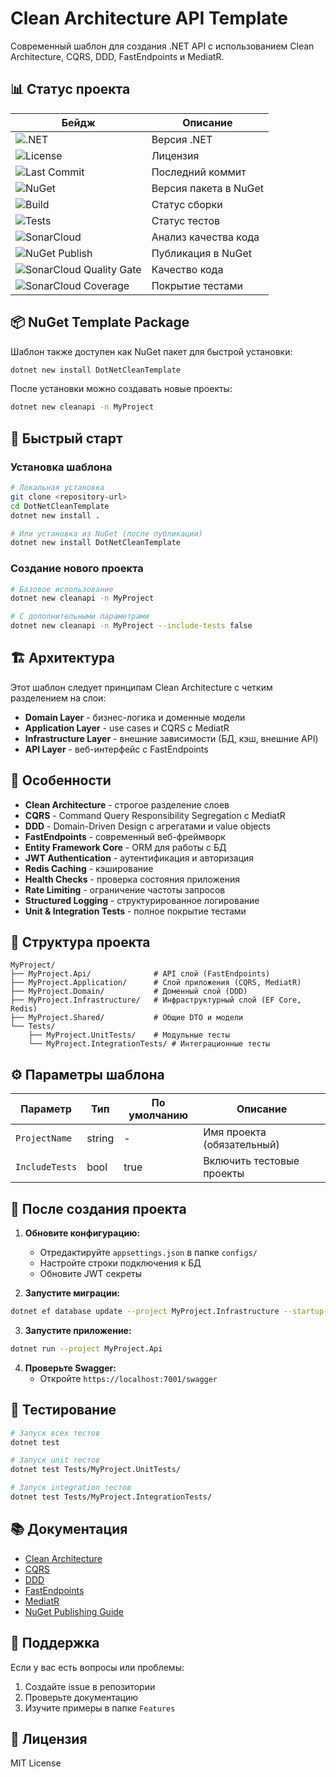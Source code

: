 # Clean Architecture API Template

Современный шаблон для создания .NET API с использованием Clean Architecture, CQRS, DDD, FastEndpoints и MediatR.

## 📊 Статус проекта

| Бейдж | Описание |
|-------|----------|
| ![.NET](https://img.shields.io/badge/.NET-9.0-blue) | Версия .NET |
| ![License](https://img.shields.io/github/license/mrleo1nid/DotNetCleanTemplate) | Лицензия |
| ![Last Commit](https://img.shields.io/github/last-commit/mrleo1nid/DotNetCleanTemplate) | Последний коммит |
| ![NuGet](https://img.shields.io/nuget/v/DotNetCleanTemplate) | Версия пакета в NuGet |
| ![Build](https://img.shields.io/github/actions/workflow/status/mrleo1nid/DotNetCleanTemplate/build.yml) | Статус сборки |
| ![Tests](https://img.shields.io/github/actions/workflow/status/mrleo1nid/DotNetCleanTemplate/tests.yml) | Статус тестов |
| ![SonarCloud](https://img.shields.io/github/actions/workflow/status/mrleo1nid/DotNetCleanTemplate/sonarcloud.yml) | Анализ качества кода |
| ![NuGet Publish](https://img.shields.io/github/actions/workflow/status/mrleo1nid/DotNetCleanTemplate/nuget-publish.yml) | Публикация в NuGet |
| ![SonarCloud Quality Gate](https://sonarcloud.io/api/project_badges/quality_gate?project=mrleo1nid_DotNetCleanTemplate) | Качество кода |
| ![SonarCloud Coverage](https://sonarcloud.io/api/project_badges/measure?project=mrleo1nid_DotNetCleanTemplate&metric=coverage) | Покрытие тестами |

## 📦 NuGet Template Package

Шаблон также доступен как NuGet пакет для быстрой установки:

```bash
dotnet new install DotNetCleanTemplate
```

После установки можно создавать новые проекты:

```bash
dotnet new cleanapi -n MyProject
```

## 🚀 Быстрый старт

### Установка шаблона

```bash
# Локальная установка
git clone <repository-url>
cd DotNetCleanTemplate
dotnet new install .

# Или установка из NuGet (после публикации)
dotnet new install DotNetCleanTemplate
```

### Создание нового проекта

```bash
# Базовое использование
dotnet new cleanapi -n MyProject

# С дополнительными параметрами
dotnet new cleanapi -n MyProject --include-tests false
```

## 🏗️ Архитектура

Этот шаблон следует принципам Clean Architecture с четким разделением на слои:

- **Domain Layer** - бизнес-логика и доменные модели
- **Application Layer** - use cases и CQRS с MediatR
- **Infrastructure Layer** - внешние зависимости (БД, кэш, внешние API)
- **API Layer** - веб-интерфейс с FastEndpoints

## 🎯 Особенности

- **Clean Architecture** - строгое разделение слоев
- **CQRS** - Command Query Responsibility Segregation с MediatR
- **DDD** - Domain-Driven Design с агрегатами и value objects
- **FastEndpoints** - современный веб-фреймворк
- **Entity Framework Core** - ORM для работы с БД
- **JWT Authentication** - аутентификация и авторизация
- **Redis Caching** - кэширование
- **Health Checks** - проверка состояния приложения
- **Rate Limiting** - ограничение частоты запросов
- **Structured Logging** - структурированное логирование
- **Unit & Integration Tests** - полное покрытие тестами

## 📁 Структура проекта

```
MyProject/
├── MyProject.Api/              # API слой (FastEndpoints)
├── MyProject.Application/      # Слой приложения (CQRS, MediatR)
├── MyProject.Domain/           # Доменный слой (DDD)
├── MyProject.Infrastructure/   # Инфраструктурный слой (EF Core, Redis)
├── MyProject.Shared/           # Общие DTO и модели
└── Tests/
    ├── MyProject.UnitTests/    # Модульные тесты
    └── MyProject.IntegrationTests/ # Интеграционные тесты
```

## ⚙️ Параметры шаблона

| Параметр | Тип | По умолчанию | Описание |
|----------|-----|--------------|----------|
| `ProjectName` | string | - | Имя проекта (обязательный) |
| `IncludeTests` | bool | true | Включить тестовые проекты |

## 🔧 После создания проекта

1. **Обновите конфигурацию:**
   - Отредактируйте `appsettings.json` в папке `configs/`
   - Настройте строки подключения к БД
   - Обновите JWT секреты

2. **Запустите миграции:**
```bash
dotnet ef database update --project MyProject.Infrastructure --startup-project MyProject.Api
```

3. **Запустите приложение:**
```bash
dotnet run --project MyProject.Api
```

4. **Проверьте Swagger:**
   - Откройте `https://localhost:7001/swagger`

## 🧪 Тестирование

```bash
# Запуск всех тестов
dotnet test

# Запуск unit тестов
dotnet test Tests/MyProject.UnitTests/

# Запуск integration тестов
dotnet test Tests/MyProject.IntegrationTests/
```

## 📚 Документация

- [Clean Architecture](https://blog.cleancoder.com/uncle-bob/2012/08/13/the-clean-architecture.html)
- [CQRS](https://martinfowler.com/bliki/CQRS.html)
- [DDD](https://martinfowler.com/bliki/DomainDrivenDesign.html)
- [FastEndpoints](https://fast-endpoints.com/)
- [MediatR](https://github.com/jbogard/MediatR)
- [NuGet Publishing Guide](Docs/NUGET_PUBLISHING.md)

## 🤝 Поддержка

Если у вас есть вопросы или проблемы:

1. Создайте issue в репозитории
2. Проверьте документацию
3. Изучите примеры в папке `Features`

## 📄 Лицензия

MIT License
